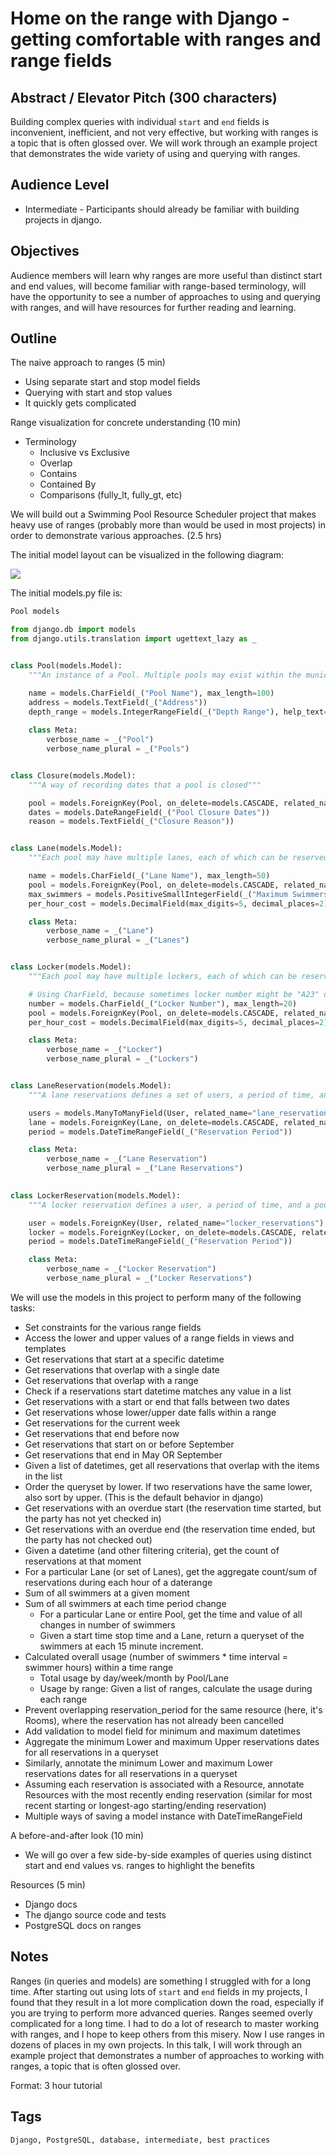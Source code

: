
# Home on the range with Django - getting comfortable with ranges and range fields

## Abstract / Elevator Pitch (300 characters)

Building complex queries with individual `start` and `end` fields is inconvenient, inefficient, and not very effective, but working with ranges is a topic that is often glossed over. We will work through an example project that demonstrates the wide variety of using and querying with ranges.

## Audience Level

- Intermediate - Participants should already be familiar with building projects in django.

## Objectives

Audience members will learn why ranges are more useful than distinct start and end values, will become familiar with range-based terminology, will have the opportunity to see a number of approaches to using and querying with ranges, and will have resources for further reading and learning.

## Outline

The naive approach to ranges (5 min)
- Using separate start and stop model fields
- Querying with start and stop values
- It quickly gets complicated

Range visualization for concrete understanding (10 min)
- Terminology
    - Inclusive vs Exclusive
    - Overlap
    - Contains
    - Contained By
    - Comparisons (fully_lt, fully_gt, etc)

We will build out a Swimming Pool Resource Scheduler project that makes heavy use of ranges (probably more than would be used in most projects) in order to demonstrate various approaches. (2.5 hrs)

The initial model layout can be visualized in the following diagram:

![](https://lucid.app/publicSegments/view/8031b83b-fde9-48d8-a812-ae249f283690/image.png)

The initial models.py file is:

```python
Pool models

from django.db import models
from django.utils.translation import ugettext_lazy as _


class Pool(models.Model):
    """An instance of a Pool. Multiple pools may exist within the municipality"""

    name = models.CharField(_("Pool Name"), max_length=100)
    address = models.TextField(_("Address"))
    depth_range = models.IntegerRangeField(_("Depth Range"), help_text=_("Whatis the range in depth (shallow to deep) for this pool?"))
    
    class Meta:
        verbose_name = _("Pool")
        verbose_name_plural = _("Pools")


class Closure(models.Model):
    """A way of recording dates that a pool is closed"""

    pool = models.ForeignKey(Pool, on_delete=models.CASCADE, related_name="closures")
    dates = models.DateRangeField(_("Pool Closure Dates"))
    reason = models.TextField(_("Closure Reason"))


class Lane(models.Model):
    """Each pool may have multiple lanes, each of which can be reserved by multiple people"""

    name = models.CharField(_("Lane Name"), max_length=50)
    pool = models.ForeignKey(Pool, on_delete=models.CASCADE, related_name="lanes")
    max_swimmers = models.PositiveSmallIntegerField(_("Maximum Swimmers"), )
    per_hour_cost = models.DecimalField(max_digits=5, decimal_places=2)

    class Meta:
        verbose_name = _("Lane")
        verbose_name_plural = _("Lanes")


class Locker(models.Model):
    """Each pool may have multiple lockers, each of which can be reserved by only one person at a time"""

    # Using CharField, because sometimes locker number might be "A23" or "56-B"
    number = models.CharField(_("Locker Number"), max_length=20)
    pool = models.ForeignKey(Pool, on_delete=models.CASCADE, related_name="lockers")
    per_hour_cost = models.DecimalField(max_digits=5, decimal_places=2)

    class Meta:
        verbose_name = _("Locker")
        verbose_name_plural = _("Lockers")


class LaneReservation(models.Model):
    """A lane reservations defines a set of users, a period of time, and a pool lane"""

    users = models.ManyToManyField(User, related_name="lane_reservations")
    lane = models.ForeignKey(Lane, on_delete=models.CASCADE, related_name="lane_reservations")
    period = models.DateTimeRangeField(_("Reservation Period"))

    class Meta:
        verbose_name = _("Lane Reservation")
        verbose_name_plural = _("Lane Reservations")
    

class LockerReservation(models.Model):
    """A locker reservation defines a user, a period of time, and a pool locker"""

    user = models.ForeignKey(User, related_name="locker_reservations")
    locker = models.ForeignKey(Locker, on_delete=models.CASCADE, related_name="locker_reservations")
    period = models.DateTimeRangeField(_("Reservation Period"))

    class Meta:
        verbose_name = _("Locker Reservation")
        verbose_name_plural = _("Locker Reservations")

```

We will use the models in this project to perform many of the following tasks:

- Set constraints for the various range fields
- Access the lower and upper values of a range fields in views and templates
- Get reservations that start at a specific datetime
- Get reservations that overlap with a single date
- Get reservations that overlap with a range
- Check if a reservations start datetime matches any value in a list
- Get reservations with a start or end that falls between two dates
- Get reservations whose lower/upper date falls within a range
- Get reservations for the current week
- Get reservations that end before now
- Get reservations that start on or before September
- Get reservations that end in May OR September
- Given a list of datetimes, get all reservations that overlap with the items in the list
- Order the queryset by lower. If two reservations have the same lower, also sort by upper. (This is the default behavior in django)
- Get reservations with an overdue start (the reservation time started, but the party has not yet checked in)
- Get reservations with an overdue end (the reservation time ended, but the party has not checked out)
- Given a datetime (and other filtering criteria), get the count of reservations at that moment
- For a particular Lane (or set of Lanes), get the aggregate count/sum of reservations during each hour of a daterange
- Sum of all swimmers at a given moment
- Sum of all swimmers at each time period change
    - For a particular Lane or entire Pool, get the time and value of all changes in number of swimmers
    - Given a start time stop time and a Lane, return a queryset of the swimmers at each 15 minute increment.
- Calculated overall usage (number of swimmers * time interval = swimmer hours) within a time range
    - Total usage by day/week/month by Pool/Lane
    - Usage by range:  Given a list of ranges, calculate the usage during each range
- Prevent overlapping reservation_period for the same resource (here, it's Rooms), where the reservation has not already been cancelled
- Add validation to model field for minimum and maximum datetimes
- Aggregate the minimum Lower and maximum Upper reservations dates for all reservations in a queryset
- Similarly, annotate the minimum Lower and maximum Lower reservations dates for all reservations in a queryset
- Assuming each reservation is associated with a Resource, annotate Resources with the most recently ending reservation (similar for most recent starting or longest-ago starting/ending reservation)
- Multiple ways of saving a model instance with DateTimeRangeField

A before-and-after look (10 min)
- We will go over a few side-by-side examples of queries using distinct start and end values vs. ranges to highlight the benefits

Resources (5 min)
- Django docs
- The django source code and tests
- PostgreSQL docs on ranges

## Notes

Ranges (in queries and models) are something I struggled with for a long time. After starting out using lots of `start` and `end` fields in my projects, I found that they result in a lot more complication down the road, especially if you are trying to perform more advanced queries. Ranges seemed overly complicated for a long time. I had to do a lot of research to master working with ranges, and I hope to keep others from this misery. Now I use ranges in dozens of places in my own projects. In this talk, I will work through an example project that demonstrates a number of approaches to working with ranges, a topic that is often glossed over. 

Format: 3 hour tutorial

## Tags

    Django, PostgreSQL, database, intermediate, best practices
